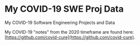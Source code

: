 # My COVID-19 SWE Proj Data

My COVID-19 Software Engineering Projects and Data

My COVID-19 "notes" from the 2020 timeframe are found here: [https://github.com/covid-cure](https://github.com/covid-cure).
